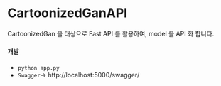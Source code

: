 # CartoonizedGanAPI
CartoonizedGan 을 대상으로 Fast API 를 활용하여, model 을 API 화 합니다.


#### 개발
- `python app.py` 
- `Swagger`-> http://localhost:5000/swagger/

